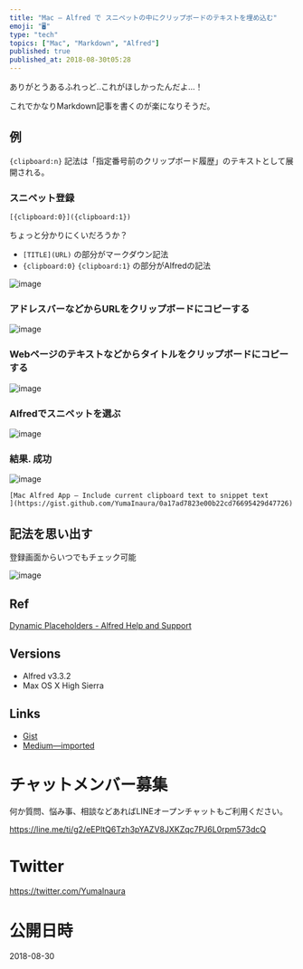 ```yaml
---
title: "Mac — Alfred で スニペットの中にクリップボードのテキストを埋め込む"
emoji: "🖥"
type: "tech"
topics: ["Mac", "Markdown", "Alfred"]
published: true
published_at: 2018-08-30t05:28
---
```


ありがとうあるふれっど‥これがほしかったんだよ…！ 

これでかなりMarkdown記事を書くのが楽になりそうだ。

## 例

`{clipboard:n}` 記法は「指定番号前のクリップボード履歴」のテキストとして展開される。

### スニペット登録


```
[{clipboard:0}]({clipboard:1})
```

ちょっと分かりにくいだろうか？

- `[TITLE](URL)` の部分がマークダウン記法
- `{clipboard:0}` `{clipboard:1}` の部分がAlfredの記法

![image](https://user-images.githubusercontent.com/13635059/44812678-deabf400-ac12-11e8-99b9-ca8079a6ff09.png)

### アドレスバーなどからURLをクリップボードにコピーする

![image](https://user-images.githubusercontent.com/13635059/44813141-0e0f3080-ac14-11e8-8d72-54403b9b4366.png)

### Webページのテキストなどからタイトルをクリップボードにコピーする

![image](https://user-images.githubusercontent.com/13635059/44813237-50387200-ac14-11e8-8c7b-f6df59c8fd40.png)

### Alfredでスニペットを選ぶ

![image](https://user-images.githubusercontent.com/13635059/44813052-cf797600-ac13-11e8-890f-6fbdd8288294.png)

### 結果. 成功

![image](https://user-images.githubusercontent.com/13635059/44813062-d56f5700-ac13-11e8-83be-9f62490d20df.png)

```
[Mac Alfred App — Include current clipboard text to snippet text
](https://gist.github.com/YumaInaura/0a17ad7823e00b22cd76695429d47726)
```

## 記法を思い出す

登録画面からいつでもチェック可能

![image](https://user-images.githubusercontent.com/13635059/45196924-98513780-b299-11e8-8793-d1d07d45462f.png)

## Ref

[Dynamic Placeholders - Alfred Help and Support](https://www.alfredapp.com/help/features/clipboard/dynamic-placeholders/)

## Versions

- Alfred v3.3.2
- Max OS X High Sierra

## Links

- [Gist](https://gist.github.com/YumaInaura/0a17ad7823e00b22cd76695429d47726)
- [Medium—imported](https://medium.com/supersonic-generation/mac-alfred-app-include-current-clipboard-text-to-snippet-text-dynamic-placeholders-5aed967482e3)









<!-- Update From Qiita API -->

# チャットメンバー募集


何か質問、悩み事、相談などあればLINEオープンチャットもご利用ください。

https://line.me/ti/g2/eEPltQ6Tzh3pYAZV8JXKZqc7PJ6L0rpm573dcQ





# Twitter


https://twitter.com/YumaInaura


<!-- Update From Qiita API -->



# 公開日時

2018-08-30
